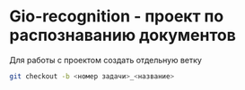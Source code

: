 # Gio-recognition -  проект по распознаванию документов
Для работы с проектом создать отдельную ветку
```bash
git checkout -b <номер задачи>_<название>
```

